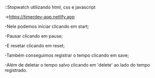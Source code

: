 ::Stopwatch utilizando html, css e javascript


->https://timerdev-app.netlify.app


-Nele podemos iniciar clicando em start;

-Pausar clicando em pause;

-E resetar clicando em reset;

-Também conseguimos registrar o tempo clicando em save;

-Além de deletar o tempo salvo clicando em 'delete' ao lado do tempo registrado.
